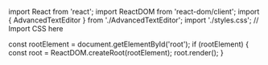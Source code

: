 
import React from 'react';
import ReactDOM from 'react-dom/client';
import { AdvancedTextEditor } from './AdvancedTextEditor';
import './styles.css';  // Import CSS here

const rootElement = document.getElementById('root');
if (rootElement) {
  const root = ReactDOM.createRoot(rootElement);
  root.render(<AdvancedTextEditor />);
}
